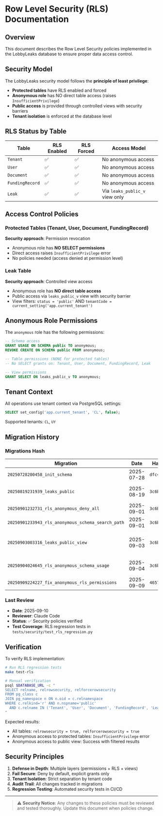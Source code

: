 # Row Level Security (RLS) Documentation

## Overview

This document describes the Row Level Security policies implemented in the LobbyLeaks database to ensure proper data access control.

## Security Model

The LobbyLeaks security model follows the **principle of least privilege**:

- **Protected tables** have RLS enabled and forced
- **Anonymous role** has NO direct table access (raises `InsufficientPrivilege`)
- **Public access** is provided through controlled views with security barriers
- **Tenant isolation** is enforced at the database level

## RLS Status by Table

| Table | RLS Enabled | RLS Forced | Access Model |
|-------|-------------|------------|--------------|
| `Tenant` | ✅ | ✅ | No anonymous access |
| `User` | ✅ | ✅ | No anonymous access |
| `Document` | ✅ | ✅ | No anonymous access |
| `FundingRecord` | ✅ | ✅ | No anonymous access |
| `Leak` | ✅ | ✅ | Via `leaks_public_v` view only |

## Access Control Policies

### Protected Tables (Tenant, User, Document, FundingRecord)

**Security approach**: Permission revocation
- Anonymous role has **NO SELECT permissions**
- Direct access raises `InsufficientPrivilege` error
- No policies needed (access denied at permission level)

### Leak Table

**Security approach**: Controlled view access
- Anonymous role has **NO direct table access**
- Public access via `leaks_public_v` view with security barrier
- View filters: `status = 'public'` AND `tenantCode = current_setting('app.current_tenant')`

## Anonymous Role Permissions

The `anonymous` role has the following permissions:

```sql
-- Schema access
GRANT USAGE ON SCHEMA public TO anonymous;
REVOKE CREATE ON SCHEMA public FROM anonymous;

-- Table permissions (NONE for protected tables)
-- No SELECT grants on: Tenant, User, Document, FundingRecord, Leak

-- View permissions  
GRANT SELECT ON leaks_public_v TO anonymous;
```

## Tenant Context

All operations use tenant context via PostgreSQL settings:

```sql
SELECT set_config('app.current_tenant', 'CL', false);
```

Supported tenants: `CL`, `UY`

## Migration History

### Migrations Hash

| Migration | Date | Hash | Description |
|-----------|------|------|-------------|
| `20250728200458_init_schema` | 2025-07-28 | `dfc4c02` | Initial RLS setup |
| `20250819231939_leaks_public` | 2025-08-19 | `3c6b94d` | Leak table and public access |
| `20250901232731_rls_anonymous_deny_all` | 2025-09-01 | `3c6b94d` | Anonymous role setup |
| `20250901233943_rls_anonymous_schema_search_path` | 2025-09-01 | `3c6b94d` | Schema permissions |
| `20250903003316_leaks_public_view` | 2025-09-03 | `3c6b94d` | Public view with security barrier |
| `20250904024645_rls_anonymous_schema_usage` | 2025-09-04 | `3c6b94d` | Schema usage permissions |
| `20250909224227_fix_anonymous_rls_permissions` | 2025-09-09 | `465750d` | **Final security fix** |

### Last Review

- **Date**: 2025-09-10
- **Reviewer**: Claude Code
- **Status**: ✅ Security policies verified
- **Test Coverage**: RLS regression tests in `tests/security/test_rls_regression.py`

## Verification

To verify RLS implementation:

```bash
# Run RLS regression tests
make test-rls

# Manual verification
psql $DATABASE_URL -c "
SELECT relname, relrowsecurity, relforcerowsecurity 
FROM pg_class c 
JOIN pg_namespace n ON n.oid = c.relnamespace 
WHERE c.relkind='r' AND n.nspname='public' 
  AND c.relname IN ('Tenant', 'User', 'Document', 'FundingRecord', 'Leak');
"
```

Expected results:
- All tables: `relrowsecurity = true, relforcerowsecurity = true`
- Anonymous access to protected tables: `InsufficientPrivilege` error
- Anonymous access to public view: Success with filtered results

## Security Principles

1. **Defense in Depth**: Multiple layers (permissions + RLS + views)
2. **Fail Secure**: Deny by default, explicit grants only
3. **Tenant Isolation**: Strict separation by tenant code
4. **Audit Trail**: All changes tracked in migrations
5. **Regression Testing**: Automated security tests in CI/CD

---

> ⚠️ **Security Notice**: Any changes to these policies must be reviewed and tested thoroughly. Update this document when policies change.